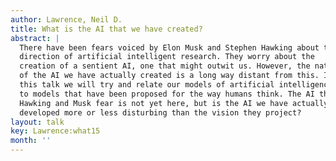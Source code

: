 ```yaml
---
author: Lawrence, Neil D.
title: What is the AI that we have created?
abstract: |
  There have been fears voiced by Elon Musk and Stephen Hawking about the
  direction of artificial intelligent research. They worry about the
  creation of a sentient AI, one that might outwit us. However, the nature
  of the AI we have actually created is a long way distant from this. In
  this talk we will try and relate our models of artificial intelligence
  to models that have been proposed for the way humans think. The AI that
  Hawking and Musk fear is not yet here, but is the AI we have actually
  developed more or less disturbing than the vision they project?
layout: talk
key: Lawrence:what15
month: ''
---
```

